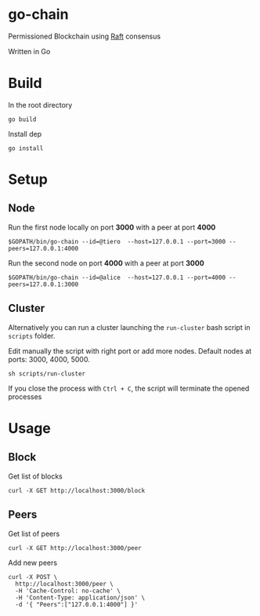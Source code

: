 # go-chain
Permissioned Blockchain using [Raft](https://raft.github.io) consensus

Written in Go


# Build

In the root directory

```
go build
```


Install dep

```
go install
```

# Setup

## Node

Run the first node locally on port **3000** with a peer at port **4000**

```
$GOPATH/bin/go-chain --id=@tiero  --host=127.0.0.1 --port=3000 --peers=127.0.0.1:4000
```

Run the second node on port **4000** with a peer at port **3000**

```
$GOPATH/bin/go-chain --id=@alice  --host=127.0.0.1 --port=4000 --peers=127.0.0.1:3000
```

## Cluster

Alternatively you can run a cluster launching the `run-cluster` bash script in  `scripts` folder.

Edit manually the script with right port or add more nodes. 
Default nodes at ports: 3000, 4000, 5000.

```
sh scripts/run-cluster
```

If you close the process with `Ctrl + C`, the script will terminate the opened processes

# Usage

## Block

Get list of blocks

```
curl -X GET http://localhost:3000/block 
```

## Peers

Get list of peers

```
curl -X GET http://localhost:3000/peer 
```

Add new peers

```
curl -X POST \
  http://localhost:3000/peer \
  -H 'Cache-Control: no-cache' \
  -H 'Content-Type: application/json' \
  -d '{ "Peers":["127.0.0.1:4000"] }'
```








